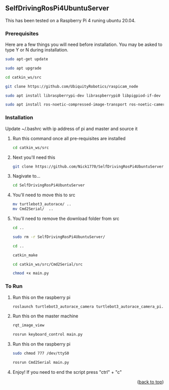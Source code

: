 ## SelfDrivingRosPi4UbuntuServer


This has been tested on a Raspberry Pi 4 runing ubuntu 20.04. 

### Prerequisites

Here are a few things you will need before installation. You may be asked to type Y or N during installation.

  ```sh
  sudo apt-get update
  ```
  ```sh
  sudo apt upgrade
  ```
  ```sh
  cd catkin_ws/src
  ```
  ```sh
  git clone https://github.com/UbiquityRobotics/raspicam_node
  ```
  ```sh
  sudo apt install libraspberrypi-dev libraspberrypi0 libpigpiod-if-dev
  ```
  ```sh
  sudo apt install ros-noetic-compressed-image-transport ros-noetic-camera-info-manager ros-noetic-diagnostic-updater
  ```
  
  

### Installation
Update ~/.bashrc with ip address of pi and master and source it



1. Run this command once all pre-requisites are installed
   ```sh
   cd catkin_ws/src
   ```
2. Next you'll need this
   ```sh
   git clone https://github.com/Nick1770/SelfDrivingRosPi4UbuntuServer.git
   ```
3. Nagivate to...
   ```sh
   cd SelfDrivingRosPi4UbuntuServer
   ```
4. You'll need to move this to src
   ```sh
   mv turtlebot3_autorace/ ..
   mv Cmd2Serial/  ..
   ```
5. You'll need to remove the download folder from src
   ```sh
   cd ..
   ```
   ```sh
   sudo rm -r SelfDrivingRosPi4UbuntuServer/
   ```
   ```sh
   cd ..
   ```
   ```sh
   catkin_make
   ```
   ```sh
   cd catkin_ws/src/Cmd2Serial/src
   ```
   ```sh
   chmod +x main.py
   ```
   


### To Run
1. Run this on the raspberry pi
   ```sh
   roslaunch turtlebot3_autorace_camera turtlebot3_autorace_camera_pi.launchN
   ```
2. Run this on the master machine
   ```sh
   rqt_image_view
   ```
   ```sh
   rosrun keyboard_control main.py
   ```
  
3. Run this on the raspberry pi
   ```sh
   sudo chmod 777 /dev/ttyS0 
   ```
   ```sh
   rosrun Cmd2Serial main.py
   ```
4. Enjoy! If you need to end the script press "ctrl" + "c"
   
   
<p align="right">(<a href="#top">back to top</a>)</p>
